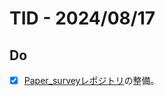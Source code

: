 # TID - 2024/08/17
<!--
## Learnings
- 
- 
-->


## Do
- [x] [Paper_surveyレポジトリ](https://github.com/Taka0007/Paper_survey)の整備。

